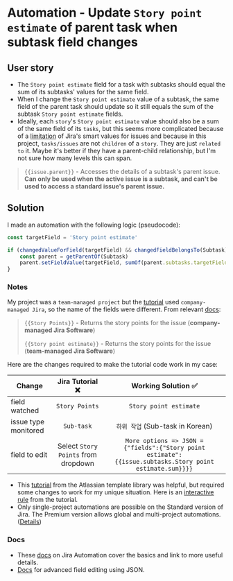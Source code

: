 # Automation - Update `Story point estimate` of parent task when subtask field changes

## User story

* The `Story point estimate` field for a task with subtasks should equal the sum of its subtasks' values for the same field.
* When I change the `Story point estimate` value of a subtask, the same field of the parent task should update so it still equals the sum of the subtask `Story point estimate` fields.
* Ideally, each `story`'s `Story point estimate` value should also be a sum of the same field of its `tasks`, but this seems more complicated because of a [limitation](https://support.atlassian.com/cloud-automation/docs/jira-smart-values-issues/#:~:text=accesses%20the%20details%20of%20a%20subtask's%20parent%20issue.%20can%20only%20be%20used%20when%20the%20active%20issue%20is%20a%20subtask%2C%20and%20can't%20be%20used%20to%20access%20a%20standard%20issue's%20parent%20issue.) of Jira's smart values for issues and because in this project, `tasks/issues` are not `children` of a `story`. They are just `related to` it. Maybe it's better if they have a parent-child relationship, but I'm not sure how many levels this can span.

> `{{issue.parent}}` - Accesses the details of a subtask's parent issue. **Can only be used when the active issue is a subtask, and can't be used to access a standard issue's parent issue.**

## Solution

I made an automation with the following logic (pseudocode):

```js
const targetField = 'Story point estimate'

if (changedValueForField(targetField) && changedFieldBelongsTo(Subtask)) {
    const parent = getParentOf(Subtask)
    parent.setFieldValue(targetField, sumOf(parent.subtasks.targetField))
}
```

### Notes

My project was a `team-managed project` but the [tutorial](https://www.atlassian.com/software/jira/automation-template-library/sum-up-story-points) used `company-managed Jira`, so the name of the fields were different. From relevant [docs](https://support.atlassian.com/cloud-automation/docs/jira-smart-values-issues/#:~:text=%7B%7Bissue.Story%20Points%20estimate%7D%7D%20%2D%20Returns%20the%20issue%27s%20story%20point%20estimate%20(team%2Dmanaged%20Jira%20Software%20Cloud%20only).):

> `{{Story Points}}` - Returns the story points for the issue (**company-managed Jira Software**)
>
> `{{Story point estimate}}` - Returns the story points for the issue (**team-managed Jira Software**)

Here are the changes required to make the tutorial code work in my case:

| Change | Jira Tutorial ❌ | Working Solution ✅ |
| -- | :--: | :--: |
| field watched | `Story Points` | `Story point estimate` |
| issue type monitored | `Sub-task` | `하위 작업` (Sub-task in Korean) |
| field to edit | Select `Story Points` from dropdown | `More options => JSON = {"fields":{"Story point estimate": {{issue.subtasks.Story point estimate.sum}}}}` |

* This [tutorial](https://www.atlassian.com/software/jira/automation-template-library/sum-up-story-points) from the Atlassian template library was helpful, but required some changes to work for my unique situation. Here is an [interactive rule](https://www.atlassian.com/software/jira/automation-template-library/rules#/rule/1381500) from the tutorial.
* Only single-project automations are possible on the Standard version of Jira. The Premium version allows global and multi-project automations. ([Details](https://www.atlassian.com/software/jira/premium))

### Docs

* These [docs](https://www.atlassian.com/software/jira/guides/expand-jira/automation) on Jira Automation cover the basics and link to more useful details.
* [Docs](https://support.atlassian.com/cloud-automation/docs/advanced-field-editing-using-json) for advanced field editing using JSON.
